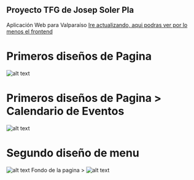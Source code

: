 ## Proyecto TFG de Josep Soler Pla
Aplicación Web para Valparaíso
[Ire actualizando, aqui podras ver por lo menos el frontend](http://yuse.ga/~valpaWeb/#/RSS)

# Primeros diseños de Pagina
![alt text](https://yuse.ga/ALL.png)
# Primeros diseños de Pagina > Calendario de Eventos
![alt text](https://yuse.ga/sector1.png)
# Segundo diseño de menu
![alt text](https://yuse.ga/secondMenu.png)
Fondo de la pagina > 
![alt text](https://yuse.ga/test%203%20fotos.jpg)